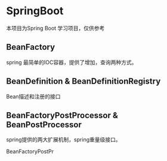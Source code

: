 # SpringBoot

本项目为Spring Boot 学习项目，仅供参考

## BeanFactory
spring 最简单的IOC容器，提供了增加，查询两种方式。
## BeanDefinition & BeanDefinitionRegistry
Bean描述和注册的接口
## BeanFactoryPostProcessor & BeanPostProcessor
spring提供的两大扩展机制，spring重量级接口。

BeanFactoryPostPr
